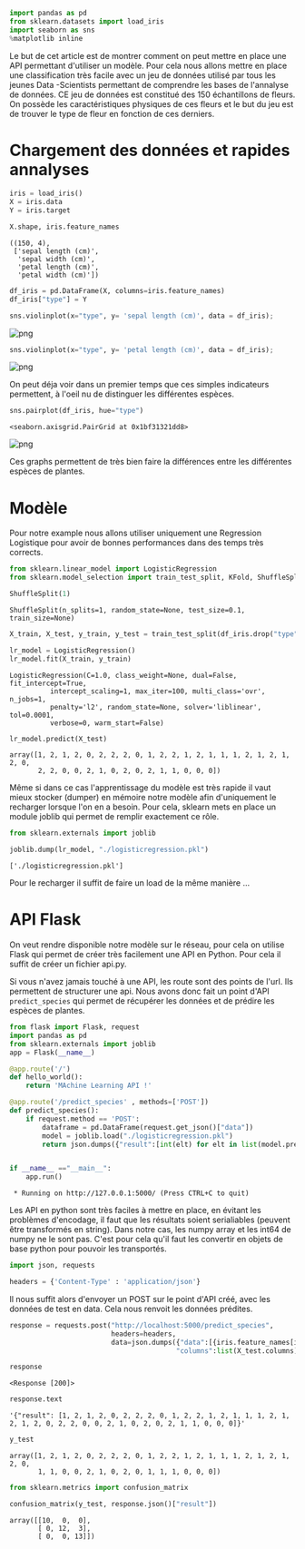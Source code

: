 

```python
import pandas as pd 
from sklearn.datasets import load_iris
import seaborn as sns
%matplotlib inline
```

Le but de cet article est de montrer comment on peut mettre en place une API permettant d'utiliser un modèle. Pour cela nous allons mettre en place une classification très facile avec un jeu de données utilisé par tous les jeunes Data -Scientists permettant de comprendre les bases de l'annalyse de données. CE jeu de données est constitué des 150 échantillons de fleurs. On possède les caractéristiques physiques de ces fleurs et le but du jeu est de trouver le type de fleur en fonction de ces derniers.

# Chargement des données et rapides annalyses 


```python
iris = load_iris()
X = iris.data
Y = iris.target
```


```python
X.shape, iris.feature_names
```




    ((150, 4),
     ['sepal length (cm)',
      'sepal width (cm)',
      'petal length (cm)',
      'petal width (cm)'])




```python
df_iris = pd.DataFrame(X, columns=iris.feature_names)
df_iris["type"] = Y
```


```python
sns.violinplot(x="type", y= 'sepal length (cm)', data = df_iris);
```


![png](output_6_0.png)



```python
sns.violinplot(x="type", y= 'petal length (cm)', data = df_iris);
```


![png](output_7_0.png)


On peut déja voir dans un premier temps que ces simples indicateurs permettent, à l'oeil nu de distinguer les différentes espèces.


```python
sns.pairplot(df_iris, hue="type")
```




    <seaborn.axisgrid.PairGrid at 0x1bf31321dd8>




![png](output_9_1.png)


Ces graphs permettent de très bien faire la différences entre les différentes espèces de plantes.

# Modèle 

Pour notre example nous allons utiliser uniquement une Regression Logistique pour avoir de bonnes performances dans des temps très corrects.


```python
from sklearn.linear_model import LogisticRegression
from sklearn.model_selection import train_test_split, KFold, ShuffleSplit
```


```python
ShuffleSplit(1)
```




    ShuffleSplit(n_splits=1, random_state=None, test_size=0.1, train_size=None)




```python
X_train, X_test, y_train, y_test = train_test_split(df_iris.drop("type", axis=1),Y)
```


```python
lr_model = LogisticRegression()
lr_model.fit(X_train, y_train)
```




    LogisticRegression(C=1.0, class_weight=None, dual=False, fit_intercept=True,
              intercept_scaling=1, max_iter=100, multi_class='ovr', n_jobs=1,
              penalty='l2', random_state=None, solver='liblinear', tol=0.0001,
              verbose=0, warm_start=False)




```python
lr_model.predict(X_test)
```




    array([1, 2, 1, 2, 0, 2, 2, 2, 0, 1, 2, 2, 1, 2, 1, 1, 1, 2, 1, 2, 1, 2, 0,
           2, 2, 0, 0, 2, 1, 0, 2, 0, 2, 1, 1, 0, 0, 0])



Même si dans ce cas l'apprentissage du modèle est très rapide il vaut mieux stocker (dumper) en mémoire notre modèle afin d'uniquement le recharger lorsque l'on en a besoin. Pour cela, sklearn mets en place un module joblib qui permet de remplir exactement ce rôle.


```python
from sklearn.externals import joblib
```


```python
joblib.dump(lr_model, "./logisticregression.pkl")
```




    ['./logisticregression.pkl']



Pour le recharger il suffit de faire un load de la même manière ...

# API Flask

On veut rendre disponible notre modèle sur le réseau, pour cela on utilise Flask qui permet de créer très facilement une API en Python. Pour cela il suffit de créer un fichier api.py. 

Si vous n'avez jamais touché à une API, les route sont des points de l'url. Ils permettent de structurer une api. Nous avons donc fait un point d'API `predict_species` qui permet de récupérer les données et de prédire les espèces de plantes. 


```python
from flask import Flask, request
import pandas as pd
from sklearn.externals import joblib
app = Flask(__name__)

@app.route('/')
def hello_world():
    return 'MAchine Learning API !'

@app.route('/predict_species' , methods=['POST'])
def predict_species():
    if request.method == 'POST':
        dataframe = pd.DataFrame(request.get_json()["data"])
        model = joblib.load("./logisticregression.pkl")
        return json.dumps({"result":[int(elt) for elt in list(model.predict(dataframe))]})


if __name__ =="__main__":
    app.run()

```

     * Running on http://127.0.0.1:5000/ (Press CTRL+C to quit)
    

Les API en python sont très faciles à mettre en place, en évitant les problèmes d'encodage, il faut que les résultats soient serialiables (peuvent être transformés en string). Dans notre cas, les numpy array et les int64 de numpy ne le sont pas. C'est pour cela qu'il faut les convertir en objets de base python pour pouvoir les transportés. 


```python
import json, requests
```


```python
headers = {'Content-Type' : 'application/json'}
```

Il nous suffit alors d'envoyer un POST sur le point d'API créé, avec les données de test en data. Cela nous renvoit les données prédites. 


```python
response = requests.post("http://localhost:5000/predict_species", 
                         headers=headers, 
                         data=json.dumps({"data":[{iris.feature_names[i]:d for i,d in enumerate(elt)} for elt in X_test.as_matrix()], 
                                         "columns":list(X_test.columns)}))
```


```python
response
```




    <Response [200]>




```python
response.text
```




    '{"result": [1, 2, 1, 2, 0, 2, 2, 2, 0, 1, 2, 2, 1, 2, 1, 1, 1, 2, 1, 2, 1, 2, 0, 2, 2, 0, 0, 2, 1, 0, 2, 0, 2, 1, 1, 0, 0, 0]}'




```python
y_test
```




    array([1, 2, 1, 2, 0, 2, 2, 2, 0, 1, 2, 2, 1, 2, 1, 1, 1, 2, 1, 2, 1, 2, 0,
           1, 1, 0, 0, 2, 1, 0, 2, 0, 1, 1, 1, 0, 0, 0])




```python
from sklearn.metrics import confusion_matrix
```


```python
confusion_matrix(y_test, response.json()["result"])
```




    array([[10,  0,  0],
           [ 0, 12,  3],
           [ 0,  0, 13]])


